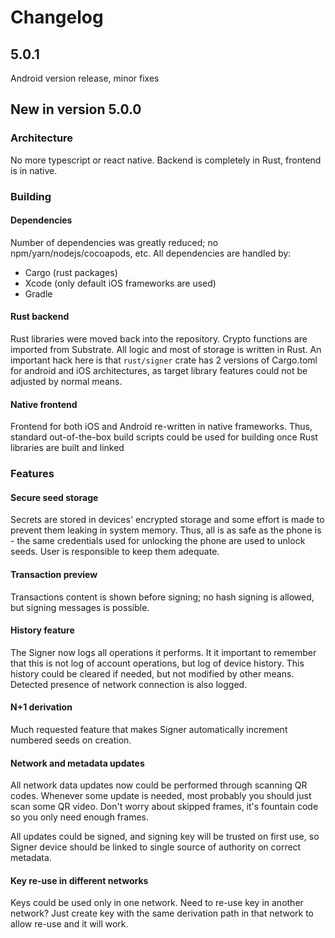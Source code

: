 # Changelog

## 5.0.1

Android version release, minor fixes

## New in version 5.0.0

### Architecture

No more typescript or react native. Backend is completely in Rust, frontend is in native.

### Building

#### Dependencies

Number of dependencies was greatly reduced; no npm/yarn/nodejs/cocoapods, etc. All dependencies are handled by:
 - Cargo (rust packages)
 - Xcode (only default iOS frameworks are used)
 - Gradle

#### Rust backend

Rust libraries were moved back into the repository. Crypto functions are imported from Substrate. All logic and most of storage is written in Rust. An important hack here is that `rust/signer` crate has 2 versions of Cargo.toml for android and iOS architectures, as target library features could not be adjusted by normal means.

#### Native frontend

Frontend for both iOS and Android re-written in native frameworks. Thus, standard out-of-the-box build scripts could be used for building once Rust libraries are built and linked

### Features

#### Secure seed storage

Secrets are stored in devices' encrypted storage and some effort is made to prevent them leaking in system memory. Thus, all is as safe as the phone is - the same credentials used for unlocking the phone are used to unlock seeds. User is responsible to keep them adequate.

#### Transaction preview

Transactions content is shown before signing; no hash signing is allowed, but signing messages is possible.

#### History feature

The Signer now logs all operations it performs. It it important to remember that this is not log of account operations, but log of device history. This history could be cleared if needed, but not modified by other means. Detected presence of network connection is also logged.

#### N+1 derivation

Much requested feature that makes Signer automatically increment numbered seeds on creation.

#### Network and metadata updates

All network data updates now could be performed through scanning QR codes. Whenever some update is needed, most probably you should just scan some QR video. Don't worry about skipped frames, it's fountain code so you only need enough frames.

All updates could be signed, and signing key will be trusted on first use, so Signer device should be linked to single source of authority on correct metadata.

#### Key re-use in different networks

Keys could be used only in one network. Need to re-use key in another network? Just create key with the same derivation path in that network to allow re-use and it will work.


